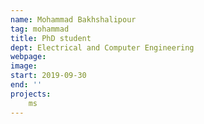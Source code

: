 ```yaml
---
name: Mohammad Bakhshalipour
tag: mohammad
title: PhD student
dept: Electrical and Computer Engineering
webpage: 
image: 
start: 2019-09-30
end: ''
projects:
    ms
---
```

